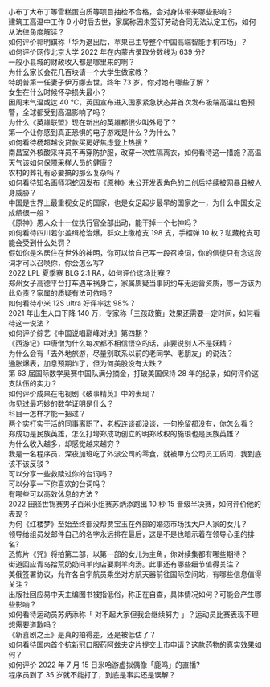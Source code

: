 小布丁大布丁等雪糕蛋白质等项目抽检不合格，会对身体带来哪些影响？  
建筑工高温中工作 9 小时后去世，家属称因未签订劳动合同无法认定工伤，如何从法律角度解读？  
如何评价郭明錤称「华为退出后，苹果已主导整个中国高端智能手机市场」？  
如何评价网传北京大学 2022 年在内蒙古录取分数线为 639 分?  
一般小县城的财政收入都是哪里来的啊？  
为什么家长会花几百块请一个大学生做家教？  
特朗普第一任妻子伊万娜去世，终年 73 岁，你对她有哪些了解？  
女生在什么时候怀孕损失最小？  
因周末气温或达 40 ℃，英国宣布进入国家紧急状态并首次发布极端高温红色预警，全球都受到高温影响了吗？  
为什么《英雄联盟》现在新出的英雄都很少叫外号了？  
第一个让你感到真正恐惧的电子游戏是什么？为什么？  
如何看待杨超越说贷款买房好焦虑登上热搜？  
南昌室外核酸采样员不再穿防护服，改穿一次性隔离衣，如何看待这一措施？高温天气该如何保障采样人员的健康？  
农村的葬礼有必要搞的那么复杂吗？  
如何看待知名画师羽蛇因发布《原神》未公开发表角色的二创后持续被网暴且被人身威胁？  
中国是世界上最重视女足的国家，也是女足起步最早的国家之一，为什么中国女足成绩很一般？  
《原神》愚人众十一位执行官全部出动，能干掉一个七神吗？  
如何看待四川若尔盖缉枪治爆，群众上缴枪支 198 支，手榴弹 10 枚？私藏枪支可能会受到什么处罚？  
假如你是名居住在世外的神明，你可以给自己写一段召唤词，你的信徒只有念这段词才可以召唤你，你会怎么写?  
2022 LPL 夏季赛 BLG 2:1 RA，如何评价这场比赛？  
郑州女子高德平台打车遇车祸身亡，家属质疑当事网约车无运营资质，哪一方该为此负责？家属的质疑有法可依吗？  
如何看待小米 12S ultra 好评率达 98%？  
2021 年出生人口下降 140 万，专家称「三孩政策」效果还需要一定时间，如何看待这一说法？  
如何评价综艺《中国说唱巅峰对决》第四期？  
《西游记》中唐僧为什么每次都不相信悟空的话，非要说别人不是妖精？  
为什么会有「去外地旅游，尽量别联系以前的老同学、老朋友」的说法？  
通胀爆表，加息预期炸了，但为何美股没有大跌？  
第 63 届国际数学奥赛中国队满分摘金，打破美国保持 28 年的纪录，如何评价这支队伍的实力？  
如何评价成果在电视剧《破事精英》中的表现？  
你见过最巧妙的数学证明是什么？  
科目一怎样才能一把过？  
两个实打实干活的同事离职了，老板连谈都没谈，一句挽留都没有，你怎么看？  
郑成功是民族英雄，怎么打垮郑成功创立的明郑政权的施琅也是民族英雄？  
为什么收入越多，却感觉越来越穷？  
我是一名程序员，深夜加班吃了外派公司的零食，就被甲方公司员工质问，我到底该不该反驳？  
可以分享一些救赎过你的台词吗？  
可以分享一下你喜欢的台词吗？  
有哪些可以高效休息的方法？  
2022 田径世锦赛男子百米小组赛苏炳添跑出 10 秒 15 晋级半决赛，如何评价他的表现？  
为何《红楼梦》至始至终都没帮贾宝玉在外部的婚恋市场找大户人家的女儿？  
领导给组员发邮件自己的名字永远排在最后，这是不是也暗示着在领导心里的排名?  
恐怖片《咒》将拍第二部，以第一部的女儿为主角，你对续集都有哪些期待？  
街道回应青岛拾荒奶奶问羊肉店要剩羊肉汤。此事还有哪些细节值得关注？  
美俄签署协议，允许各自宇航员乘坐对方航天器前往国际空间站，有哪些信息值得关注？  
出版社回应易中天主编图书被指低俗，称正在自查，具体情况如何？可能会产生哪些影响？  
如何看待运动员苏炳添称「 对不起大家但我会继续努力 」？运动员比赛表现不理想需要道歉吗？  
《新喜剧之王》是真的拍得差，还是被低估了？  
如何看待国内首个抗新冠口服药阿兹夫定片提交上市申请？这款药物的真实效果如何？  
如何评价 2022 年 7 月 15 日米哈游虚拟偶像「鹿鸣」的直播?  
程序员到了 35 岁就不能打了，到底是事实还是误解？  
